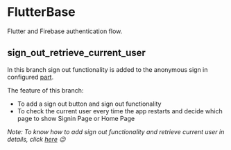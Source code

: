 # FlutterBase

Flutter and Firebase authentication flow.

## sign_out_retrieve_current_user

In this branch sign out functionality is added to the anonymous sign in configured [part](https://github.com/thecodexhub/flutterbase/tree/sign_in_anonymously).

The feature of this branch:
- To add a sign out button and sign out functionality
- To check the current user every time the app restarts and decide which page to show Signin Page or Home Page 

_Note: To know how to add sign out functionality and retrieve current user in details, click [here](https://www.instagram.com/p/CDrDzsLgyJU/?utm_source=ig_web_copy_link)  😉_

